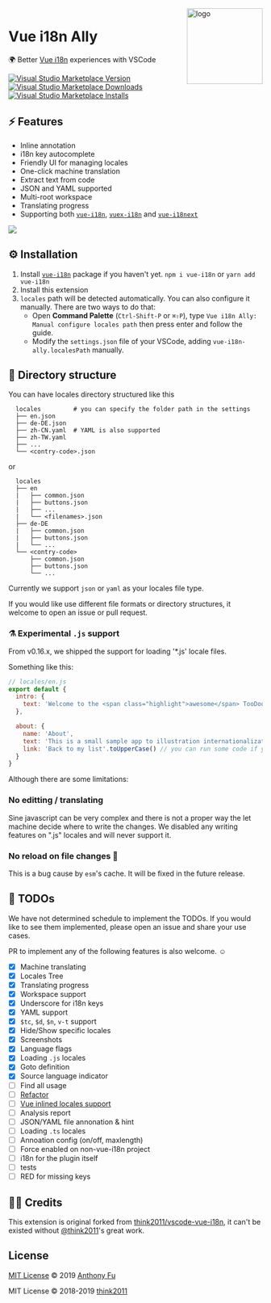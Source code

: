 <img src="https://raw.githubusercontent.com/antfu/vue-i18n-ally/master/static/logo.png" alt="logo" width="150" align="right"/>

# Vue i18n Ally

🌍 Better [Vue i18n](https://github.com/kazupon/vue-i18n) experiences with VSCode

[![Visual Studio Marketplace Version](https://img.shields.io/visual-studio-marketplace/v/antfu.vue-i18n-ally.svg?color=blue&style=flat-square&label=VSCode%20Marketplace&logo=data%3Aimage%2Fsvg%2Bxml%3Bbase64%2CPHN2ZyBpZD0iTGF5ZXJfMSIgeG1sbnM9Imh0dHA6Ly93d3cudzMub3JnLzIwMDAvc3ZnIiB2aWV3Qm94PSIwIDAgMjM0IDIzNS4xIiB3aWR0aD0iMjQ4OCIgaGVpZ2h0PSIyNTAwIj48c3R5bGU%2BLnN0MHtmaWxsOiMwMTc5Y2J9PC9zdHlsZT48cGF0aCBjbGFzcz0ic3QwIiBkPSJNODMuMyAxNDMuOWwtNTggNDUuMkwwIDE3Ni41VjU4LjdMMjUuMiA0Nmw1Ny42IDQ1LjNMMTc0IDBsNjAgMjMuOXYxODYuOWwtNTkuNyAyNC4zLTkxLTkxLjJ6bTg4LjkgMTUuOVY3NS4zbC01NC42IDQyLjMgNTQuNiA0Mi4yek0yNy4zIDE0NC42TDU2IDExOC41IDI3LjMgODkuOXY1NC43eiIvPjwvc3ZnPg%3D%3D)](https://marketplace.visualstudio.com/items?itemName=antfu.vue-i18n-ally)
[![Visual Studio Marketplace Downloads](https://img.shields.io/visual-studio-marketplace/d/antfu.vue-i18n-ally.svg?style=flat-square)](https://marketplace.visualstudio.com/items?itemName=antfu.vue-i18n-ally)
[![Visual Studio Marketplace Installs](https://img.shields.io/visual-studio-marketplace/i/antfu.vue-i18n-ally.svg?style=flat-square)](https://marketplace.visualstudio.com/items?itemName=antfu.vue-i18n-ally)


## ⚡ Features

- Inline annotation
- i18n key autocomplete
- Friendly UI for managing locales
- One-click machine translation
- Extract text from code
- JSON and YAML supported
- Multi-root workspace
- Translating progress
- Supporting both [`vue-i18n`](https://github.com/kazupon/vue-i18n), [`vuex-i18n`](https://github.com/dkfbasel/vuex-i18n) and [`vue-i18next`](https://github.com/panter/vue-i18next)

![](https://raw.githubusercontent.com/antfu/vue-i18n-ally/master/screenshots/overview.png)


## ⚙ Installation

1. Install [`vue-i18n`](https://github.com/kazupon/vue-i18n) package if you haven't yet. `npm i vue-i18n` or `yarn add vue-i18n`
2. Install this extension
3. `locales` path will be detected automatically. You can also configure it manually. There are two ways to do that:
   - Open **Command Palette** (`Ctrl-Shift-P` or `⌘⇧P`), type `Vue i18n Ally: Manual configure locales path` then press enter and follow the guide.
   - Modify the `settings.json` file of your VSCode, adding `vue-i18n-ally.localesPath` manually.

## 📂 Directory structure

You can have locales directory structured like this

```
  locales         # you can specify the folder path in the settings
  ├── en.json
  ├── de-DE.json
  ├── zh-CN.yaml  # YAML is also supported
  ├── zh-TW.yaml
  ├── ...
  └── <contry-code>.json
```

or

```
  locales
  ├── en
  |   ├── common.json
  |   ├── buttons.json
  |   ├── ...
  |   └── <filenames>.json
  ├── de-DE
  |   ├── common.json
  |   ├── buttons.json
  |   └── ...
  └── <contry-code>
      ├── common.json
      ├── buttons.json
      └── ...
```

Currently we support `json` or `yaml` as your locales file type.

If you would like use different file formats or directory structures, it welcome to open an issue or pull request.

### ⚗ Experimental `.js` support

From v0.16.x, we shipped the support for loading '*.js' locale files.

Something like this:

```js
// locales/en.js
export default {
  intro: {
    text: 'Welcome to the <span class="highlight">awesome</span> TooDoo App'
  },

  about: {
    name: 'About',
    text: 'This is a small sample app to illustration internationalization with the vuex-i18n plugin.',
    link: 'Back to my list'.toUpperCase() // you can run some code if you want
  }
}
```

Although there are some limitations:

### No editting / translating
Sine javascript can be very complex and there is not a proper way the let machine decide where to write the changes. We disabled any writing features on ".js" locales and will never support it.

### No reload on file changes 🐞
This is a bug cause by `esm`'s cache. It will be fixed in the future release.

## 📅 TODOs

We have not determined schedule to implement the TODOs. If you would like to see them implemented, please open an issue and share your use cases.

PR to implement any of the following features is also welcome. ☺

- [x] Machine translating
- [x] Locales Tree
- [x] Translating progress
- [x] Workspace support
- [x] Underscore for i18n keys
- [x] YAML support
- [x] `$tc`, `$d`, `$n`, `v-t` support
- [x] Hide/Show specific locales
- [x] Screenshots
- [x] Language flags
- [x] Loading `.js` locales
- [x] Goto definition
- [x] Source language indicator
- [ ] Find all usage
- [ ] [Refactor](https://code.visualstudio.com/api/references/vscode-api#CodeAction)
- [ ] [Vue inlined locales support](http://kazupon.github.io/vue-i18n/guide/sfc.html)
- [ ] Analysis report
- [ ] JSON/YAML file annonation & hint
- [ ] Loading `.ts` locales
- [ ] Annoation config (on/off, maxlength)
- [ ] Force enabled on non-vue-i18n project
- [ ] i18n for the plugin itself
- [ ] tests
- [ ] RED for missing keys

## 👨‍💻 Credits

This extension is original forked from [think2011/vscode-vue-i18n](https://github.com/think2011/vscode-vue-i18n), it can't be existed without [@think2011](https://github.com/think2011)'s great work.

## License

[MIT License](https://github.com/antfu/vue-i18n-ally/blob/master/LICENSE) © 2019 [Anthony Fu](https://github.com/antfu)

MIT License © 2018-2019 [think2011](https://github.com/think2011)
